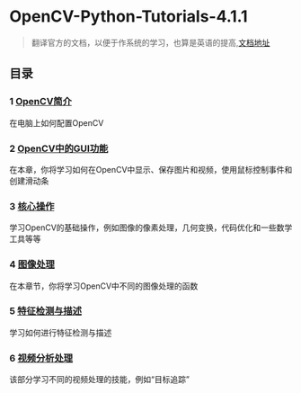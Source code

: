 # OpenCV-Python-Tutorials-4.1.1
> 翻译官方的文档，以便于作系统的学习，也算是英语的提高,[文档地址](https://docs.opencv.org/4.1.1/d6/d00/tutorial_py_root.html)
## 目录
### 1 [OpenCV简介](https://docs.opencv.org/4.1.1/da/df6/tutorial_py_table_of_contents_setup.html)
在电脑上如何配置OpenCV
### 2 [OpenCV中的GUI功能](https://docs.opencv.org/4.1.1/dc/d4d/tutorial_py_table_of_contents_gui.html)
在本章，你将学习如何在OpenCV中显示、保存图片和视频，使用鼠标控制事件和创建滑动条
### 3 [核心操作](https://docs.opencv.org/4.1.1/d7/d16/tutorial_py_table_of_contents_core.html)
学习OpenCV的基础操作，例如图像的像素处理，几何变换，代码优化和一些数学工具等等
### 4 [图像处理](https://docs.opencv.org/4.1.1/d2/d96/tutorial_py_table_of_contents_imgproc.html)
在本章节，你将学习OpenCV中不同的图像处理的函数
### 5 [特征检测与描述](https://docs.opencv.org/4.1.1/db/d27/tutorial_py_table_of_contents_feature2d.html)
学习如何进行特征检测与描述
### 6 [视频分析处理](https://docs.opencv.org/4.1.1/da/dd0/tutorial_table_of_content_video.html)
该部分学习不同的视频处理的技能，例如“目标追踪”
 
